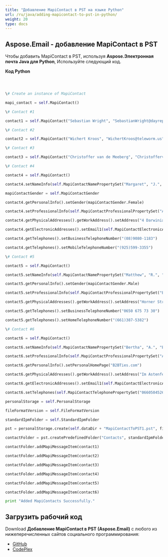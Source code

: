 ```yaml
---
title: "Добавление MapiContact в PST на языке Python"
url: /ru/java/adding-mapicontact-to-pst-in-python/
weight: 20
type: docs
---
```


## **Aspose.Email - добавление MapiContact в PST**
Чтобы добавить MapiContact в PST, используя **Aspose.Электронная почта Java для Python**, Используйте следующий код.

**Код Python**

```python



\# Create an instance of MapiContact

mapi_contact = self.MapiContact()

\# Contact #1

contact1 = self.MapiContact("Sebastian Wright", "SebastianWright@dayrep.com")

\# Contact #2

contact2 = self.MapiContact("Wichert Kroos", "WichertKroos@teleworm.us", "Grade A Investment")

\# Contact #3

contact3 = self.MapiContact("Christoffer van de Meeberg", "ChristoffervandeMeeberg@teleworm.us", "Krauses Sofa Factory", "046-630-4614")

\# Contact #4

contact4 = self.MapiContact()

contact4.setNameInfo(self.MapiContactNamePropertySet("Margaret", "J.", "Tolle"))

mapiContactGender = self.MapiContactGender

contact4.getPersonalInfo().setGender(mapiContactGender.Female)

contact4.setProfessionalInfo(self.MapiContactProfessionalPropertySet("Adaptaz", "Recording engineer"))

contact4.getPhysicalAddresses().getWorkAddress().setAddress("4 Darwinia Loop EIGHTY MILE BEACH WA 6725")

contact4.getElectronicAddresses().setEmail1(self.MapiContactElectronicAddress("Hisen1988", "SMTP", "MargaretJTolle@dayrep.com"))

contact4.getTelephones().setBusinessTelephoneNumber("(08)9080-1183")

contact4.getTelephones().setMobileTelephoneNumber("(925)599-3355")

\# Contact #5

contact5 = self.MapiContact()

contact5.setNameInfo(self.MapiContactNamePropertySet("Matthew", "R.", "Wilcox"))

contact5.getPersonalInfo().setGender(mapiContactGender.Male)

contact5.setProfessionalInfo(self.MapiContactProfessionalPropertySet("Briazz", "Psychiatric aide"))

contact5.getPhysicalAddresses().getWorkAddress().setAddress("Horner Strasse 12 4421 SAASS")

contact5.getTelephones().setBusinessTelephoneNumber("0650 675 73 30")

contact5.getTelephones().setHomeTelephoneNumber("(661)387-5382")

\# Contact #6

contact6 = self.MapiContact()

contact6.setNameInfo(self.MapiContactNamePropertySet("Bertha", "A.", "Buell"))

contact6.setProfessionalInfo(self.MapiContactProfessionalPropertySet("Awthentikz", "Social work assistant"))

contact6.getPersonalInfo().setPersonalHomePage("B2BTies.com")

contact6.getPhysicalAddresses().getWorkAddress().setAddress("Im Astenfeld 59 8580 EDELSCHROTT")

contact6.getElectronicAddresses().setEmail1(self.MapiContactElectronicAddress("Experwas", "SMTP", "BerthaABuell@armyspy.com"))

contact6.setTelephones(self.MapiContactTelephonePropertySet("06605045265"))

personalStorage = self.PersonalStorage

fileFormatVersion = self.FileFormatVersion

standardIpmFolder = self.StandardIpmFolder

pst = personalStorage.create(self.dataDir + "MapiContactToPST1.pst", fileFormatVersion.Unicode)

contactFolder = pst.createPredefinedFolder("Contacts", standardIpmFolder.Contacts)

contactFolder.addMapiMessageItem(contact1)

contactFolder.addMapiMessageItem(contact2)

contactFolder.addMapiMessageItem(contact3)

contactFolder.addMapiMessageItem(contact4)

contactFolder.addMapiMessageItem(contact5)

contactFolder.addMapiMessageItem(contact6)

print "Added MapiContacts Successfully."

```
## **Загрузить рабочий код**
Download **Добавление MapiContact в PST (Aspose.Email)** с любого из нижеперечисленных сайтов социального программирования:

- [GitHub](https://github.com/aspose-email/Aspose.Email-for-Java/releases/tag/Aspose.Email_Java_for_Python-v1.0)
- [CodePlex](https://archive.codeplex.com/?p=asposeemailjavapython)
